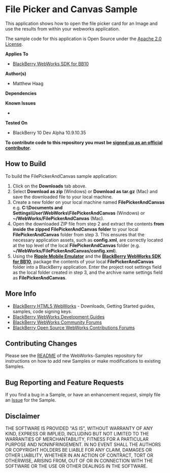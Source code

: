 # File Picker and Canvas Sample

This application shows how to open the file picker card for an Image and use the results from within your webworks application.

The sample code for this application is Open Source under the [Apache 2.0 License](http://www.apache.org/licenses/LICENSE-2.0.html).


**Applies To**

* [BlackBerry WebWorks SDK for BB10](https://developer.blackberry.com/html5/)


**Author(s)** 

* Matthew Haag


**Dependencies**

**Known Issues**

* 

**Tested On**
* BlackBerry 10 Dev Alpha 10.9.10.35

**To contribute code to this repository you must be [signed up as an official contributor](http://blackberry.github.com/howToContribute.html).**

## How to Build

To build the FilePickerAndCanvas sample application:

1. Click on the **Downloads** tab above.
2. Select **Download as zip** (Windows) or **Download as tar.gz** (Mac) and save the downloaded file to your local machine.
3. Create a new folder on your local machine named **FilePickerAndCanvas** e.g. **C:\Documents and Settings\User\WebWorks\FilePickerAndCanvas** (Windows) or **~/WebWorks/FilePickerAndCanvas** (Mac).
4. Open the downloaded ZIP file from step 2 and extract the contents **from inside the zipped FilePickerAndCanvas folder** to your local **FilePickerAndCanvas** folder from step 3.  This ensures that the necessary application assets, such as **config.xml**, are correctly located at the top level of the local **FilePickerAndCanvas** folder (e.g. **~/WebWorks/FilePickerAndCanvas/config.xml**).
5. Using the **[Ripple Mobile Emulator](http://developer.blackberry.com/html5/download)** and the **[BlackBerry WebWorks SDK for BB10](http://developer.blackberry.com/html5/download)**, package the contents of your local **FilePickerAndCanvas** folder into a BlackBerry application.  Enter the project root settings field as the local folder created in step 3, and the archive name settings field as **FilePickerAndCanvas**.


## More Info

* [BlackBerry HTML5 WebWorks](https://bdsc.webapps.blackberry.com/html5/) - Downloads, Getting Started guides, samples, code signing keys.
* [BlackBerry WebWorks Development Guides](https://bdsc.webapps.blackberry.com/html5/documentation)
* [BlackBerry WebWorks Community Forums](http://supportforums.blackberry.com/t5/Web-and-WebWorks-Development/bd-p/browser_dev)
* [BlackBerry Open Source WebWorks Contributions Forums](http://supportforums.blackberry.com/t5/BlackBerry-WebWorks/bd-p/ww_con)

## Contributing Changes

Please see the [README](https://github.com/blackberry/WebWorks-Samples) of the WebWorks-Samples repository for instructions on how to add new Samples or make modifications to existing Samples.


## Bug Reporting and Feature Requests

If you find a bug in a Sample, or have an enhancement request, simply file an [Issue](https://github.com/blackberry/BB10-WebWorks-Community-Samples/issues) for the Sample.


## Disclaimer

THE SOFTWARE IS PROVIDED "AS IS", WITHOUT WARRANTY OF ANY KIND, EXPRESS OR IMPLIED, INCLUDING BUT NOT LIMITED TO THE WARRANTIES OF MERCHANTABILITY, FITNESS FOR A PARTICULAR PURPOSE AND NONINFRINGEMENT. IN NO EVENT SHALL THE AUTHORS OR COPYRIGHT HOLDERS BE LIABLE FOR ANY CLAIM, DAMAGES OR OTHER LIABILITY, WHETHER IN AN ACTION OF CONTRACT, TORT OR OTHERWISE, ARISING FROM, OUT OF OR IN CONNECTION WITH THE SOFTWARE OR THE USE OR OTHER DEALINGS IN THE SOFTWARE.